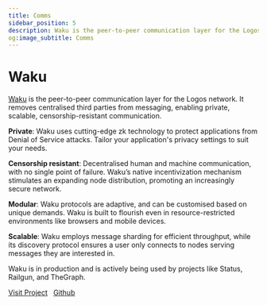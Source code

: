 ```yaml
---
title: Comms 
sidebar_position: 5
description: Waku is the peer-to-peer communication layer for the Logos Network.
og:image_subtitle: Comms
---
```


# Waku

<p><u>Waku</u> is the peer-to-peer communication layer for the Logos network. It removes centralised third parties from messaging, enabling private, scalable, censorship-resistant communication.</p>

**Private**: Waku uses cutting-edge zk technology to protect applications from Denial of Service attacks. Tailor your application's privacy settings to suit your needs.

**Censorship resistant**: Decentralised human and machine communication, with no single point of failure. Waku’s native incentivization mechanism stimulates an expanding node distribution, promoting an increasingly secure network.

**Modular**: Waku protocols are adaptive, and can be customised based on unique demands. Waku is built to flourish even in resource-restricted environments like browsers and mobile devices.

**Scalable**: Waku employs message sharding for efficient throughput, while its discovery protocol ensures a user only connects to nodes serving messages they are interested in.

Waku is in production and is actively being used by projects like Status, Railgun, and TheGraph.


[Visit Project](https://waku.org/) &nbsp; [Github](https://github.com/waku-org)
